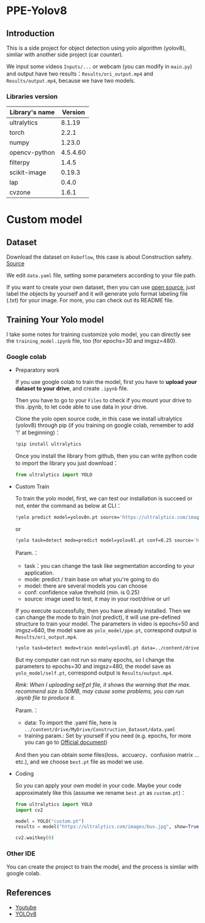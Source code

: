 ﻿# PPE-Yolov8

## Introduction
This is a side project for object detection using yolo algorithm (yolov8), simliar with another side project (car counter).

We input some videos `Inputs/...` or webcam (you can modify in `main.py`) and output have two results：`Results/ori_output.mp4` and `Results/output.mp4`, because we have two models.

### Libraries version
| Library's name | Version       |
| -------------- | ------------- |
| ultralytics    | 8.1.19        |
| torch          | 2.2.1         |
| numpy          | 1.23.0        |
| opencv-python  | 4.5.4.60      |
| filterpy       | 1.4.5         |
| scikit-image   | 0.19.3        |
| lap            | 0.4.0         |
| cvzone         | 1.6.1         |

# Custom model

## Dataset
Download the dataset on `Roboflow`, this case is about Construction safety.  [Source](https://universe.roboflow.com/roboflow-universe-projects/construction-site-safety/dataset/28/download/yolov8)

We edit `data.yaml` file, setting some parameters according to your file path.

If you want to create your own dataset, then you can use [open source](https://github.com/HumanSignal/labelImg), just label the objects by yourself and it will generate yolo format labeling file (.txt) for your image. For more, you can check out its README file.

## Training Your Yolo model

I take some notes for training customize yolo model, you can directly see the `training_model.ipynb` file, too (for epochs=30 and imgsz=480).

### Google colab

* Preparatory work

    If you use google colab to train the model, first you have to **upload your dataset to your drive**, and create `.ipynb` file.
    
    Then you have to go to your `Files` to check if you mount your drive to this .ipynb, to let code able to use data in your drive.
    
    Clone the yolo open source code, in this case we install ultralytics (yolov8) through pip (if you training on google colab, remember to add '!' at beginning)：
    
    ``` bash
    !pip install ultralytics
    
    ```
    
    Once you install the library from github, then you can write python code to import the library you just download：
    
    ``` python
    from ultralytics import YOLO
    
    ```

* Custom Train

    To train the yolo model, first, we can test our installation is succeed or not, enter the command as below at CLI：
    
    ``` bash
    !yolo predict model=yolov8n.pt source='https://ultralytics.com/images/bus.jpg'
    
    ```
    
    or
    
    ``` bash
    !yolo task=detect mode=predict model=yolov8l.pt conf=0.25 source='https://ultralytics.com/images/bus.jpg'
    
    ```

    Param.：
    - task：you can change the task like segmentation according to your application.
    - mode: predict / train base on what you're going to do
    - model: there are several models you can choose
    - conf: confidence value threhold (min. is 0.25)
    - source: image used to test, it may in your root/drive or url
    
    If you execute successfully, then you have already installed. Then we can change the mode to train (not predict), it will use pre-defined structure to train your model. The parameters in video is epochs=50 and imgsz=640, the model save as `yolo_model/ppe.pt`, correspond output is `Results/ori_output.mp4`.
    
    ``` bash
    !yolo task=detect mode=train model=yolov8l.pt data=../content/drive/MyDrive/Construction_Dataset/data.yaml epochs=50 imgsz=640
    ```
    
    But my computer can not run so many epochs, so I change the parameters to epochs=30 and imgsz=480, the model save as `yolo_model/self.pt`, correspond output is `Results/output.mp4`.

    *Rmk: When I uploading self.pt file, it shows the warning that the max. recommend size is 50MB, may cause some problems, you can run .ipynb file to produce it.*

    Param.：
    - data: To import the .yaml file, here is `../content/drive/MyDrive/Construction_Dataset/data.yaml`
    - training param.: Set by yourself if you need (e.g. epochs, for more you can go to [Official document](https://docs.ultralytics.com/modes/train/#resuming-interrupted-trainings))
    
    And then you can obtain some files(loss、accuarcy、confusion matrix ... etc.), and we choose `best.pt` file as model we use.

* Coding

    So you can apply your own model in your code. Maybe your code approximately like this (assume we rename `best.pt` as `custom.pt`)：
    
    ``` python
    from ultralytics import YOLO
    import cv2
    
    model = YOLO("custom.pt")
    results = model("https://ultralytics.com/images/bus.jpg", show=True)
    
    cv2.waitkey(0)
    
    ```

### Other IDE
You can create the project to train the model, and the process is similar with google colab.


## References
- [Youtube](https://www.youtube.com/watch?v=WgPbbWmnXJ8)
- [YOLOv8](https://github.com/ultralytics/ultralytics)
